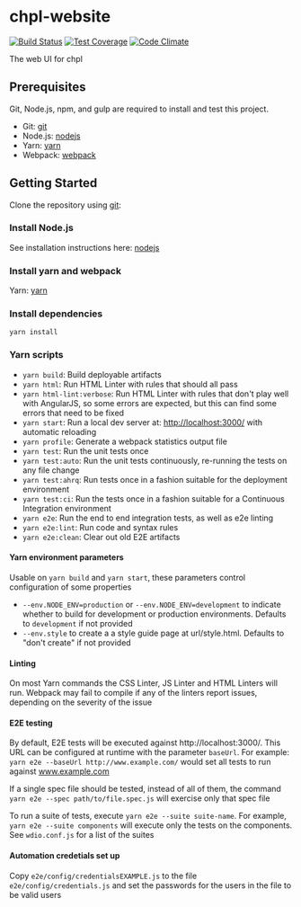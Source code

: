 # chpl-website

[![Build Status](http://54.213.57.151:9090/job/andlar_chpl-website/badge/icon)](http://54.213.57.151:9090/job/andlar_chpl-website)
[![Test Coverage](https://codeclimate.com/github/andlar/chpl-website/badges/coverage.svg)](https://codeclimate.com/github/andlar/chpl-website/coverage)
[![Code Climate](https://codeclimate.com/github/andlar/chpl-website/badges/gpa.svg)](https://codeclimate.com/github/andlar/chpl-website)

The web UI for chpl

## Prerequisites

Git, Node.js, npm, and gulp are required to install and test this project.

 * Git: [git][git]
 * Node.js: [nodejs][nodejs]
 * Yarn: [yarn][yarn]
 * Webpack: [webpack][webpack]

## Getting Started

Clone the repository using [git][git]:

### Install Node.js

See installation instructions here: [nodejs][nodejs]

### Install yarn and webpack

Yarn: [yarn][yarn]

### Install dependencies

```
yarn install
```

### Yarn scripts

* `yarn build`: Build deployable artifacts
* `yarn html`: Run HTML Linter with rules that should all pass
* `yarn html-lint:verbose`: Run HTML Linter with rules that don't play well with AngularJS, so some errors are expected, but this can find some errors that need to be fixed
* `yarn start`: Run a local dev server at: [http://localhost:3000/](http://localhost:3000/) with automatic reloading
* `yarn profile`: Generate a webpack statistics output file
* `yarn test`: Run the unit tests once
* `yarn test:auto`: Run the unit tests continuously, re-running the tests on any file change
* `yarn test:ahrq`: Run tests once in a fashion suitable for the deployment environment
* `yarn test:ci`: Run the tests once in a fashion suitable for a Continuous Integration environment
* `yarn e2e`: Run the end to end integration tests, as well as e2e linting
* `yarn e2e:lint`: Run code and syntax rules
* `yarn e2e:clean`: Clear out old E2E artifacts

#### Yarn environment parameters

Usable on `yarn build` and `yarn start`, these parameters control configuration of some properties

* `--env.NODE_ENV=production` or `--env.NODE_ENV=development` to indicate whether to build for development or production environments. Defaults to `development` if not provided
* `--env.style` to create a a style guide page at url/style.html. Defaults to "don't create" if not provided

#### Linting

On most Yarn commands the CSS Linter, JS Linter and HTML Linters will run. Webpack may fail to compile if any of the linters report issues, depending on the severity of the issue

#### E2E testing

By default, E2E tests will be executed against http://localhost:3000/. This URL can be configured at runtime with the parameter `baseUrl`. For example: `yarn e2e --baseUrl http://www.example.com/` would set all tests to run against www.example.com

If a single spec file should be tested, instead of all of them, the command `yarn e2e --spec path/to/file.spec.js` will exercise only that spec file

To run a suite of tests, execute `yarn e2e --suite suite-name`. For example, `yarn e2e --suite components` will execute only the tests on the components. See `wdio.conf.js` for a list of the suites

[git]: http://git-scm.com/
[nodejs]: https://nodejs.org/en/download/
[yarn]: https://yarnpkg.com/en/
[webpack]: https://webpack.js.org/

#### Automation credetials set up

Copy `e2e/config/credentialsEXAMPLE.js` to the file `e2e/config/credentials.js` and set the passwords for the users in the file to be valid users
